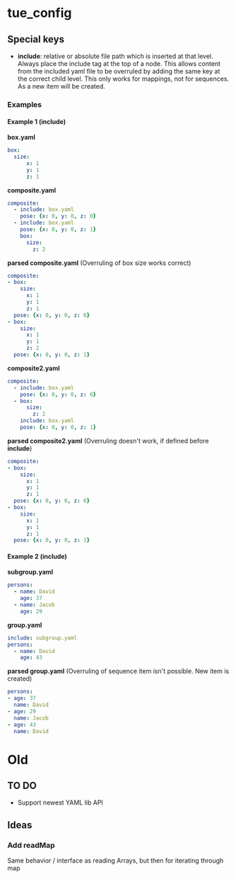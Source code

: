 # tue_config

## Special keys
- **include**: relative or absolute file path which is inserted at that level. Always place the include tag at the top of
  a node. This allows content from the included yaml file to be overruled by adding the same key at the correct child
  level. This only works for mappings, not for sequences. As a new item will be created.
### Examples
#### Example 1 (include)
**box.yaml**
```yaml
box:
  size:
      x: 1
      y: 1
      z: 1
```
**composite.yaml**
```yaml
composite:
  - include: box.yaml
    pose: {x: 0, y: 0, z: 0}
  - include: box.yaml
    pose: {x: 0, y: 0, z: 1}
    box:
      size:
        z: 2
```
**parsed composite.yaml** (Overruling of box size works correct)
```yaml
composite:
- box:
    size:
      x: 1
      y: 1
      z: 1
  pose: {x: 0, y: 0, z: 0}
- box:
    size:
      x: 1
      y: 1
      z: 2
  pose: {x: 0, y: 0, z: 1}
```
**composite2.yaml**
```yaml
composite:
  - include: box.yaml
    pose: {x: 0, y: 0, z: 0}
  - box:
      size:
        z: 2
    include: box.yaml
    pose: {x: 0, y: 0, z: 1}
```
**parsed composite2.yaml** (Overruling doesn't work, if defined before **include**)
```yaml
composite:
- box:
    size:
      x: 1
      y: 1
      z: 1
  pose: {x: 0, y: 0, z: 0}
- box:
    size:
      x: 1
      y: 1
      z: 1
  pose: {x: 0, y: 0, z: 1}
```
#### Example 2 (include)
**subgroup.yaml**
```yaml
persons:
  - name: David
    age: 37
  - name: Jacob
    age: 29
```
**group.yaml**
```yaml
include: subgroup.yaml
persons:
  - name: David
    age: 43
```
**parsed group.yaml** (Overruling of sequence item isn't possible. New item is created)
```yaml
persons:
- age: 37
  name: David
- age: 29
  name: Jacob
- age: 43
  name: David
```

# Old
## TO DO

* Support newest YAML lib API

## Ideas

### Add readMap

Same behavior / interface as reading Arrays, but then for iterating through map
